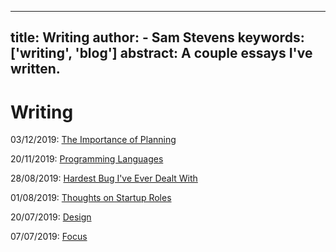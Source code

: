 
---
title: Writing
author:
    - Sam Stevens
keywords: ['writing', 'blog']
abstract: A couple essays I've written.
---
# Writing

03/12/2019: [The Importance of Planning](/writing/the-importance-of-planning)

20/11/2019: [Programming Languages](/writing/programming-languages)

28/08/2019: [Hardest Bug I've Ever Dealt With](/writing/hardest-bug-ive-ever-dealt-with)

01/08/2019: [Thoughts on Startup Roles](/writing/thoughts-on-startup-roles)

20/07/2019: [Design](/writing/design)

07/07/2019: [Focus](/writing/focus)